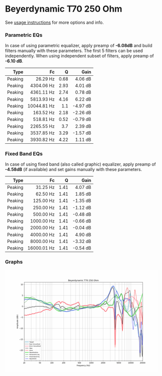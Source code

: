 # Beyerdynamic T70 250 Ohm
See [usage instructions](https://github.com/jaakkopasanen/AutoEq#usage) for more options and info.

### Parametric EQs
In case of using parametric equalizer, apply preamp of **-6.08dB** and build filters manually
with these parameters. The first 5 filters can be used independently.
When using independent subset of filters, apply preamp of **-6.10 dB**.

| Type    | Fc          |    Q | Gain     |
|--------:|------------:|-----:|---------:|
| Peaking | 26.29 Hz    | 0.68 | 4.06 dB  |
| Peaking | 4304.06 Hz  | 2.93 | 4.01 dB  |
| Peaking | 4361.11 Hz  | 2.74 | 0.78 dB  |
| Peaking | 5813.93 Hz  | 4.16 | 6.22 dB  |
| Peaking | 10044.81 Hz | 1.1  | -4.97 dB |
| Peaking | 163.52 Hz   | 2.18 | -2.26 dB |
| Peaking | 518.81 Hz   | 0.52 | -0.79 dB |
| Peaking | 2265.55 Hz  | 3.7  | 2.39 dB  |
| Peaking | 3537.85 Hz  | 3.29 | -1.57 dB |
| Peaking | 3930.82 Hz  | 4.22 | 1.11 dB  |

### Fixed Band EQs
In case of using fixed band (also called graphic) equalizer, apply preamp of **-4.58dB**
(if available) and set gains manually with these parameters.

| Type    | Fc          |    Q | Gain     |
|--------:|------------:|-----:|---------:|
| Peaking | 31.25 Hz    | 1.41 | 4.07 dB  |
| Peaking | 62.50 Hz    | 1.41 | 1.85 dB  |
| Peaking | 125.00 Hz   | 1.41 | -1.35 dB |
| Peaking | 250.00 Hz   | 1.41 | -1.12 dB |
| Peaking | 500.00 Hz   | 1.41 | -0.48 dB |
| Peaking | 1000.00 Hz  | 1.41 | -0.66 dB |
| Peaking | 2000.00 Hz  | 1.41 | -0.04 dB |
| Peaking | 4000.00 Hz  | 1.41 | 4.90 dB  |
| Peaking | 8000.00 Hz  | 1.41 | -3.32 dB |
| Peaking | 16000.01 Hz | 1.41 | -0.54 dB |

### Graphs
![](./Beyerdynamic%20T70%20250%20Ohm.png)